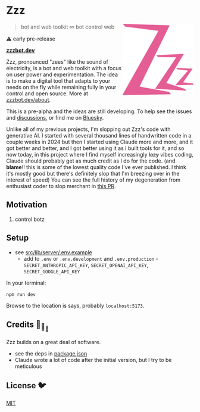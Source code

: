 # Zzz

[<img src="/static/logo.svg" alt="three sleepy z's" align="right" width="192" height="192">](https://www.zzzbot.dev/)

> bot and web toolkit 💤 bot control web

⚠️ early pre-release

**[zzzbot.dev](https://www.zzzbot.dev/)**

Zzz, pronounced "zees" like the sound of electricity,
is a bot and web toolkit with a focus on user power and experimentation.
The idea is to make a digital tool that adapts to your needs on the fly
while remaining fully in your control and open source.
More at [zzzbot.dev/about](https://www.zzzbot.dev/about).

This is a pre-alpha and the ideas are still developing.
To help see the issues and [discussions](https://github.com/ryanatkn/zzz/discussions),
or find me on [Bluesky](https://bsky.app/profile/ryanatkn.com).

Unlike all of my previous projects, I'm slopping out Zzz's code with generative AI.
I started with several thousand lines of handwritten code in a couple weeks in 2024
but then I started using Claude more and more, and it got better and better,
and I got better using it as I built tools for it,
and so now today, in this project where I find myself increasingly ~~lazy~~ vibes coding,
Claude should probably get as much credit as I do for the code.
(and **blame**!! this is some of the lowest quality code I've ever published.
I think it's mostly good but there's definitely slop that I'm breezing over in the interest of speed)
You can see the full history of my degeneration from enthusiast coder to slop merchant
in [this PR](https://github.com/ryanatkn/zzz/pull/6).

## Motivation

1. control botz

## Setup

- see [src/lib/server/.env.example](/src/lib/server/.env.example)
  - add to `.env` or `.env.development` and `.env.production` -
    `SECRET_ANTHROPIC_API_KEY`, `SECRET_OPENAI_API_KEY`, `SECRET_GOOGLE_API_KEY`

In your terminal:

```bash
npm run dev
```

Browse to the location is says, probably `localhost:5173`.

## Credits 🐢<sub>🐢</sub><sub><sub>🐢</sub></sub>

Zzz builds on a great deal of software.

- see the deps in [package.json](package.json)
- Claude wrote a lot of code after the initial version, but I try to be meticulous

## License 🐦

[MIT](LICENSE)
